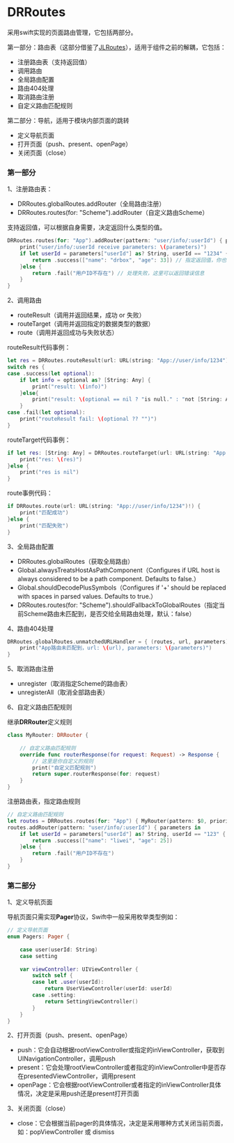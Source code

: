 # DRRoutes
采用swift实现的页面路由管理，它包括两部分。

第一部分：路由表（这部分借鉴了[JLRoutes](https://github.com/joeldev/JLRoutes)），适用于组件之前的解耦，它包括：

- 注册路由表（支持返回值）
- 调用路由
- 全局路由配置
- 路由404处理
- 取消路由注册
- 自定义路由匹配规则

第二部分：导航，适用于模块内部页面的跳转

- 定义导航页面
- 打开页面（push、present、openPage）
- 关闭页面（close）

### 第一部分

1、注册路由表：

- DRRoutes.globalRoutes.addRouter（全局路由注册）
- DRRoutes.routes(for: "Scheme").addRouter（自定义路由Scheme）

支持返回值，可以根据自身需要，决定返回什么类型的值。

```swift
DRRoutes.routes(for: "App").addRouter(pattern: "user/info/:userId") { parameters in
	print("user/info/:userId receive parameters: \(parameters)")
	if let userId = parameters["userId"] as? String, userId == "1234" {
		return .success(["name": "drbox", "age": 33]) // 指定返回值，你也可以为nil
	}else {
		return .fail("用户ID不存在") // 处理失败，这里可以返回错误信息
	}
}
```

2、调用路由

- routeResult（调用并返回结果，成功 or 失败）
- routeTarget（调用并返回指定的数据类型的数据）
- route（调用并返回成功与失败状态）

routeResult代码事例：

```swift
let res = DRRoutes.routeResult(url: URL(string: "App://user/info/1234")!)
switch res {
case .success(let optional):
    if let info = optional as? [String: Any] {
        print("result: \(info)")
    }else{
        print("result: \(optional == nil ? "is null." : "not [String: Any]")")
    }
case .fail(let optional):
    print("routeResult fail: \(optional ?? "")")
}
```

routeTarget代码事例：

```swift
if let res: [String: Any] = DRRoutes.routeTarget(url: URL(string: "App://user/info/1234")!) {
    print("res: \(res)")
}else {
    print("res is nil")
}
```

route事例代码：

```swift
if DRRoutes.route(url: URL(string: "App://user/info/1234")!) {
    print("匹配成功")
}else {
    print("匹配失败")
}
```

3、全局路由配置

- DRRoutes.globalRoutes（获取全局路由）
- Global.alwaysTreatsHostAsPathComponent（Configures if URL host is always considered to be a path component. Defaults to false.）
- Global.shouldDecodePlusSymbols（Configures if '+' should be replaced with spaces in parsed values. Defaults to true.）
- DRRoutes.routes(for: "Scheme").shouldFallbackToGlobalRoutes（指定当前Scheme路由未匹配到，是否交给全局路由处理，默认：false）

4、路由404处理

```swift
DRRoutes.globalRoutes.unmatchedURLHandler = { (routes, url, parameters) in
    print("App路由未匹配到，url: \(url), parameters: \(parameters)")
}
```

5、取消路由注册

- unregister（取消指定Scheme的路由表）
- unregisterAll（取消全部路由表）

6、自定义路由匹配规则

继承**DRRouter**定义规则

```swift
class MyRouter: DRRouter {
    
    // 自定义路由匹配规则
    override func routerResponse(for request: Request) -> Response {
        // 这里是你自定义的规则
        print("自定义匹配规则")
        return super.routerResponse(for: request)
    }
}
```

注册路由表，指定路由规则

```swift
// 自定义路由匹配规则
let routes = DRRoutes.routes(for: "App") { MyRouter(pattern: $0, priority: $1, handler: $2) }
routes.addRouter(pattern: "user/info/:userId") { parameters in
    if let userId = parameters["userId"] as? String, userId == "123" {
        return .success(["name": "liwei", "age": 25])
    }else {
        return .fail("用户ID不存在")
    }
}
```



### 第二部分

1、定义导航页面

导航页面只需实现**Pager**协议，Swift中一般采用枚举类型例如：

```swift
// 定义导航页面
enum Pagers: Pager {
    
    case user(userId: String)
    case setting
    
    var viewController: UIViewController {
        switch self {
        case let .user(userId):
            return UserViewController(userId: userId)
        case .setting:
            return SettingViewController()
        }
    }
}
```

2、打开页面（push、present、openPage）

- push：它会自动根据rootViewController或指定的inViewController，获取到UINavigationController，调用push
- present：它会处理rootViewController或者指定的inViewController中是否存在presentedViewController，调用present
- openPage：它会根据rootViewController或者指定的inViewController具体情况，决定是采用push还是present打开页面

3、关闭页面（close）

- close：它会根据当前pager的具体情况，决定是采用哪种方式关闭当前页面，如：popViewController 或 dismiss
